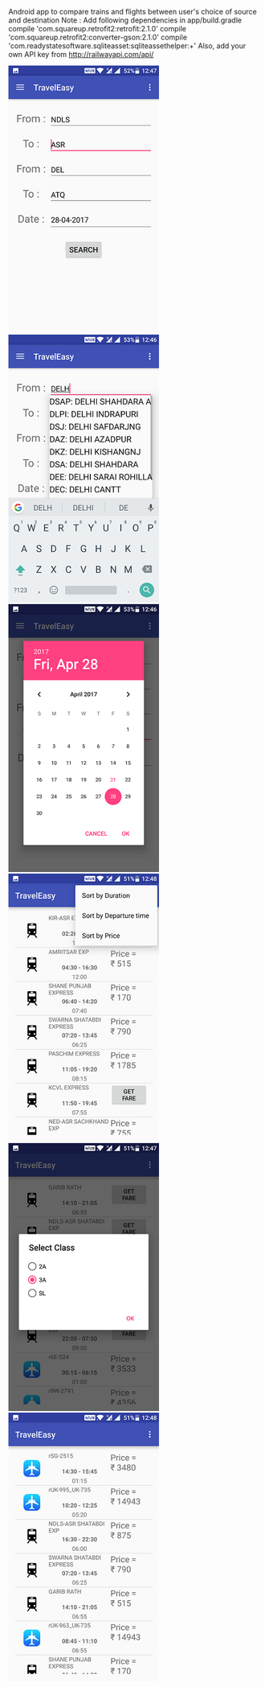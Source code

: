 Android app to compare trains and flights between user's choice of source and destination
Note : Add following dependencies in app/build.gradle
      compile 'com.squareup.retrofit2:retrofit:2.1.0'
      compile 'com.squareup.retrofit2:converter-gson:2.1.0'
      compile 'com.readystatesoftware.sqliteasset:sqliteassethelper:+'
Also, add your own API key from http://railwayapi.com/api/

![alt tag](screenshots/1.png)
![alt tag](screenshots/2.png)
![alt tag](screenshots/3.png)
![alt tag](screenshots/4.png)
![alt tag](screenshots/5.png)
![alt tag](screenshots/6.png)


